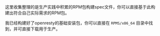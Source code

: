 
这里收集整理的是生产实践中积累的RPM包构建spec文件，你可以直接基于此构建出符合自己实际需求的RPM包。

我已经构建好了openresty的基础安装包，你可以直接在 `RPMS/x86_64` 目录中找到，并可直接下载用于生产。
